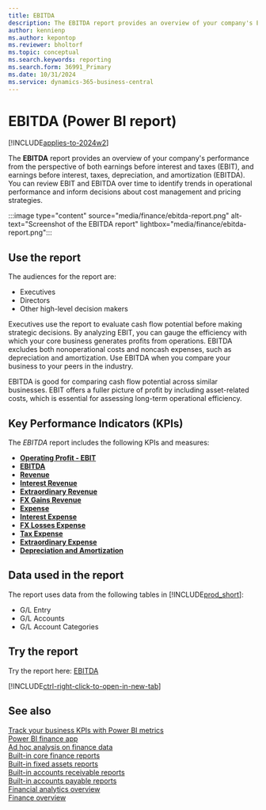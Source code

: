 ```yaml
---
title: EBITDA
description: The EBITDA report provides an overview of your company's EBIT and EBITDA over time.
author: kennienp
ms.author: kepontop
ms.reviewer: bholtorf
ms.topic: conceptual
ms.search.keywords: reporting
ms.search.form: 36991_Primary
ms.date: 10/31/2024
ms.service: dynamics-365-business-central
---
```


# EBITDA (Power BI report)

[!INCLUDE[applies-to-2024w2](includes/applies-to-2024w2.md)]

The **EBITDA** report provides an overview of your company's performance from the perspective of both earnings before interest and taxes (EBIT), and earnings before interest, taxes, depreciation, and amortization (EBITDA). You can review EBIT and EBITDA over time to identify trends in operational performance and inform decisions about cost management and pricing strategies.

:::image type="content" source="media/finance/ebitda-report.png" alt-text="Screenshot of the EBITDA report" lightbox="media/finance/ebitda-report.png":::

## Use the report

The audiences for the report are:

- Executives
- Directors
- Other high-level decision makers

Executives use the report to evaluate cash flow potential before making strategic decisions. By analyzing EBIT, you can gauge the efficiency with which your core business generates profits from operations. EBITDA excludes both nonoperational costs and noncash expenses, such as depreciation and amortization. Use EBITDA when you compare your business to your peers in the industry.

EBITDA is good for comparing cash flow potential across similar businesses. EBIT offers a fuller picture of profit by including asset-related costs, which is essential for assessing long-term operational efficiency.

## Key Performance Indicators (KPIs)

The *EBITDA* report includes the following KPIs and measures: 

- [**Operating Profit - EBIT**](finance-powerbi-kpis.md#-change-in-operating-profit---ebit)
- [**EBITDA**](finance-powerbi-kpis.md#ebitda)
- [**Revenue**](finance-powerbi-kpis.md#revenue)
- [**Interest Revenue**](finance-powerbi-kpis.md#interest-revenue)
- [**Extraordinary Revenue**](finance-powerbi-kpis.md#extraordinary-revenue)
- [**FX Gains Revenue**](finance-powerbi-kpis.md#fx-gains-revenue)
- [**Expense**](finance-powerbi-kpis.md#expense)
- [**Interest Expense**](finance-powerbi-kpis.md#interest-expense)
- [**FX Losses Expense**](finance-powerbi-kpis.md#fx-losses-expense)
- [**Tax Expense**](finance-powerbi-kpis.md#tax-expense)
- [**Extraordinary Expense**](finance-powerbi-kpis.md#extraordinary-expense)
- [**Depreciation and Amortization**](finance-powerbi-kpis.md#depreciation-and-amortization)


## Data used in the report

The report uses data from the following tables in [!INCLUDE[prod_short](includes/prod_short.md)]:

- G/L Entry
- G/L Accounts
- G/L Account Categories

## Try the report

Try the report here: [EBITDA](https://businesscentral.dynamics.com?page=36991)

[!INCLUDE[ctrl-right-click-to-open-in-new-tab](includes/ctrl-right-click-to-open-in-new-tab.md)]

## See also

[Track your business KPIs with Power BI metrics](track-kpis-with-power-bi-metrics.md)  
[Power BI finance app](finance-powerbi-app.md)  
[Ad hoc analysis on finance data](ad-hoc-analysis-finance.md)  
[Built-in core finance reports](finance-reports.md)  
[Built-in fixed assets reports](fa-reports.md)  
[Built-in accounts receivable reports](receivables-reports.md)  
[Built-in accounts payable reports](payables-reports.md)  
[Financial analytics overview](bi.md)  
[Finance overview](finance.md)